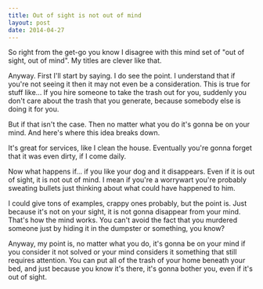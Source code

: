 ```yaml
---
title: Out of sight is not out of mind
layout: post
date: 2014-04-27
---
```


So right from the get-go you know I disagree with this mind set of "out of
sight, out of mind". My titles are clever like that.

Anyway. First I'll start by saying. I do see the point. I understand that if
you're not seeing it then it may not even be a consideration. This is true for
stuff like... If you hire someone to take the trash out for you, suddenly you
don't care about the trash that you generate, because somebody else is doing it
for you.

But if that isn't the case. Then no matter what you do it's gonna be on your
mind. And here's where this idea breaks down.

It's great for services, like I clean the house. Eventually you're gonna forget
that it was even dirty, if I come daily.

Now what happens if... if you like your dog and it disappears. Even if it is out
of sight, it is not out of mind. I mean if you're a worrywart you're probably
sweating bullets just thinking about what could have happened to him.

I could give tons of examples, crappy ones probably, but the point is. Just
because it's not on your sight, it is not gonna disappear from your mind.
That's how the mind works.  You can't avoid the fact that you murdered someone
just by hiding it in the dumpster or something, you know?

Anyway, my point is, no matter what you do, it's gonna be on your mind if you
consider it not solved or your mind considers it something that still requires
attention. You can put all of the trash of your home beneath your bed, and just
because you know it's there, it's gonna bother you, even if it's out of sight.
